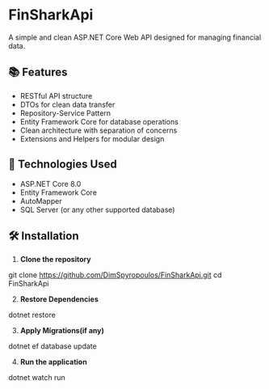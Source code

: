 # FinSharkApi

A simple and clean ASP.NET Core Web API designed for managing financial data.

## 📚 Features

- RESTful API structure
- DTOs for clean data transfer
- Repository-Service Pattern
- Entity Framework Core for database operations
- Clean architecture with separation of concerns
- Extensions and Helpers for modular design

## 🚀 Technologies Used

- ASP.NET Core 8.0
- Entity Framework Core
- AutoMapper
- SQL Server (or any other supported database)

## 🛠️ Installation

1. **Clone the repository**

git clone https://github.com/DimSpyropoulos/FinSharkApi.git
cd FinSharkApi

2. **Restore Dependencies**

dotnet restore

3. **Apply Migrations(if any)**

dotnet ef database update

4. **Run the application**

dotnet watch run

